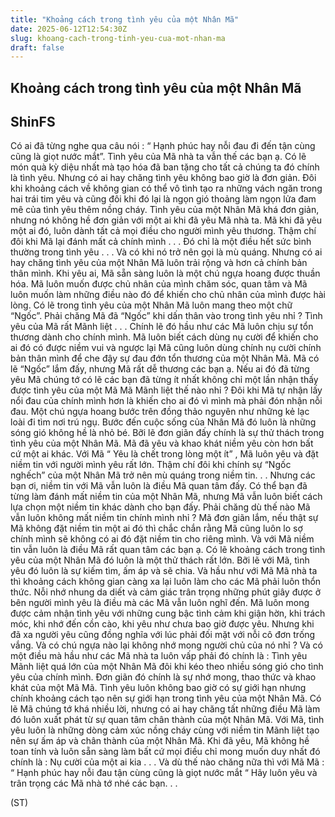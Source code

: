 ```yaml
---
title: "Khoảng cách trong tình yêu của một Nhân Mã"
date: 2025-06-12T12:54:30Z
slug: khoang-cach-trong-tinh-yeu-cua-mot-nhan-ma
draft: false
---
```


## Khoảng cách trong tình yêu của một Nhân Mã

## ShinFS

Có ai đã từng nghe qua câu nói : “ Hạnh phúc hay nỗi đau đi đến tận cùng cũng là giọt nước mắt”. Tình yêu của Mã nhà ta vẫn thế các bạn ạ. Có lẽ món quà kỳ diệu nhất mà tạo hóa đã ban tặng cho tất cả chúng ta đó chính là tình yêu. Nhưng có ai hay chăng tình yêu không bao giờ là đơn giản. Đôi khi khoảng cách về không gian có thể vô tình tạo ra những vách ngăn trong hai trái tim yêu và cũng đôi khi đó lại là ngọn gió thoảng làm ngọn lửa đam mê của tình yêu thêm nồng cháy.
Tình yêu của một Nhân Mã khá đơn giản, nhưng nó không hề đơn giản với một ai khi đã yêu Mã nhà ta. Mã khi đã yêu một ai đó, luôn dành tất cả mọi điều cho người mình yêu thương. Thậm chí đôi khi Mã lại đánh mất cả chính mình . . . Đó chỉ là một điều hết sức bình thường trong tình yêu . . . Và có khi nó trở nên gọi là mù quáng. Nhưng có ai hay chăng tình yêu của một Nhân Mã luôn trải rộng và hơn cả chính bản thân mình. Khi yêu ai, Mã sẵn sàng luôn là một chú ngựa hoang được thuần hóa. Mã luôn muốn được chủ nhân của mình chăm sóc, quan tâm và Mã luôn muốn làm những điều nào đó để khiến cho chủ nhân của mình được hài lòng.
Có lẽ trong tình yêu của một Nhân Mã luôn mang theo một chữ “Ngốc”. Phải chăng Mã đã “Ngốc” khi dấn thân vào trong tình yêu nhỉ ? Tình yêu của Mã rất Mãnh liệt . . . Chính lẽ đó hầu như các Mã luôn chịu sự tổn thương dành cho chính mình. Mã luôn biết cách dùng nụ cười để khiến cho ai đó có được niềm vui và ngược lại Mã cũng luôn dùng chính nụ cười chính bản thân mình để che đậy sự đau đớn tổn thương của một Nhân Mã. Mã có lẽ “Ngốc” lắm đấy, nhưng Mã rất dễ thương các bạn ạ. Nếu ai đó đã từng yêu Mã chúng tớ có lẽ các bạn đã từng ít nhất không chỉ một lần nhận thấy được tình yêu của một Mã Mã Mãnh liệt thế nào nhỉ ? Đôi khi Mã tự nhận lấy nổi đau của chính mình hơn là khiến cho ai đó vì mình mà phải đón nhận nỗi đau.
Một chú ngựa hoang bước trên đồng thảo nguyên như những kẻ lạc loài đi tìm nơi trú ngụ. Bước đến cuộc sống của Nhân Mã đó luôn là những sóng gió không hề là nhỏ bé. Bỡi lẽ đơn giãn đấy chính là sự thử thách trong tình yêu của một Nhân Mã. Mã đã yêu và khao khát niềm yêu còn hơn bất cứ một ai khác. Với Mã “ Yêu là chết trong lòng một ít” , Mã luôn yêu và đặt niềm tin với người mình yêu rất lớn. Thậm chí đôi khi chính sự “Ngốc nghếch” của một Nhân Mã trở nên mù quáng trong niềm tin. . . Nhưng các bạn ơi, niềm tin với Mã vẫn luôn là điều Mã quan tâm đấy.
Có thể bạn đã từng làm đánh mất niềm tin của một Nhân Mã, nhưng Mã vẫn luôn biết cách lựa chọn một niềm tin khác dành cho bạn đấy. Phải chăng dù thế nào Mã vẫn luôn không mất niềm tin chính mình nhỉ ? Mã đơn giãn lắm, nếu thật sự Mã không đặt niềm tin một ai đó thì chắc chắn rằng Mã cũng luôn lo sợ chính mình sẽ không có ai đó đặt niềm tin cho riêng mình. Và với Mã niềm tin vẫn luôn là điều Mã rất quan tâm các bạn ạ.
Có lẽ khoảng cách trong tình yêu của một Nhân Mã đó luôn là một thử thách rất lớn. Bỡi lẽ với Mã, tình yêu đó luôn là sự kiếm tìm, ấm áp và sẽ chia. Và hầu như với Mã Mã nhà ta thì khoảng cách không gian càng xa lại luôn làm cho các Mã phải luôn thổn thức. Nỗi nhớ nhung da diết và cảm giác trân trọng những phút giây được ở bên người mình yêu là điều mà các Mã vẫn luôn nghĩ đến. Mã luôn mong được cảm nhận tình yêu với những cung bậc tình cảm khi giận hờn, khi trách móc, khi nhớ đến cồn cào, khi yêu như chưa bao giờ được yêu. Nhưng khi đã xa người yêu cũng đồng nghĩa với lúc phải đối mặt với nỗi cô đơn trống vắng. Và có chú ngựa nào lại không nhớ mong người chủ của nó nhỉ ? 
Và có một điều mà hầu như các Mã nhà ta luôn vấp phải đó chính là : Tình yêu Mãnh liệt quá lớn của một Nhân Mã đôi khi kéo theo nhiều sóng gió cho tình yêu của chính mình. Đơn giãn đó chính là sự nhớ mong, thao thức và khao khát của một Mã Mã. Tình yêu luôn không bao giờ có sự giới hạn nhưng chính khoảng cách tạo nên sự giới hạn trong tình yêu của một Nhân Mã. Có lẽ Mã chúng tớ khá nhiều lời, nhưng có ai hay chăng tất những điều Mã làm đó luôn xuất phát từ sự quan tâm chân thành của một Nhân Mã.
Với Mã, tình yêu luôn là những dòng cảm xúc nồng cháy cùng với niềm tin Mãnh liệt tạo nên sự ấm áp và chân thành của một Nhân Mã. Khi đã yêu, Mã không hề toan tính và luôn sẵn sàng làm bất cứ mọi điều chỉ mong muốn duy nhất đó chính là : Nụ cười của một ai kia . . . Và dù thế nào chăng nữa thì với Mã Mã : “ Hạnh phúc hay nỗi đau tận cùng cũng là giọt nước mắt “ Hãy luôn yêu và trân trọng các Mã nhà tớ nhé các bạn. . .
 
(ST)